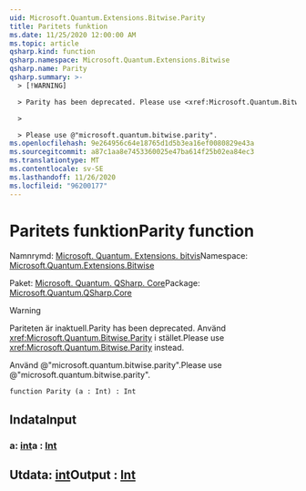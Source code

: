 ```yaml
---
uid: Microsoft.Quantum.Extensions.Bitwise.Parity
title: Paritets funktion
ms.date: 11/25/2020 12:00:00 AM
ms.topic: article
qsharp.kind: function
qsharp.namespace: Microsoft.Quantum.Extensions.Bitwise
qsharp.name: Parity
qsharp.summary: >-
  > [!WARNING]

  > Parity has been deprecated. Please use <xref:Microsoft.Quantum.Bitwise.Parity> instead.

  >

  > Please use @"microsoft.quantum.bitwise.parity".
ms.openlocfilehash: 9e264956c64e18765d1d5b3ea16ef0080829e43a
ms.sourcegitcommit: a87c1aa8e7453360025e47ba614f25b02ea84ec3
ms.translationtype: MT
ms.contentlocale: sv-SE
ms.lasthandoff: 11/26/2020
ms.locfileid: "96200177"
---
```

# <a name="parity-function"></a><span data-ttu-id="81b51-102">Paritets funktion</span><span class="sxs-lookup"><span data-stu-id="81b51-102">Parity function</span></span>

<span data-ttu-id="81b51-103">Namnrymd: [Microsoft. Quantum. Extensions. bitvis](xref:Microsoft.Quantum.Extensions.Bitwise)</span><span class="sxs-lookup"><span data-stu-id="81b51-103">Namespace: [Microsoft.Quantum.Extensions.Bitwise](xref:Microsoft.Quantum.Extensions.Bitwise)</span></span>

<span data-ttu-id="81b51-104">Paket: [Microsoft. Quantum. QSharp. Core](https://nuget.org/packages/Microsoft.Quantum.QSharp.Core)</span><span class="sxs-lookup"><span data-stu-id="81b51-104">Package: [Microsoft.Quantum.QSharp.Core](https://nuget.org/packages/Microsoft.Quantum.QSharp.Core)</span></span>


> [!WARNING]
> <span data-ttu-id="81b51-105">Pariteten är inaktuell.</span><span class="sxs-lookup"><span data-stu-id="81b51-105">Parity has been deprecated.</span></span> <span data-ttu-id="81b51-106">Använd <xref:Microsoft.Quantum.Bitwise.Parity> i stället.</span><span class="sxs-lookup"><span data-stu-id="81b51-106">Please use <xref:Microsoft.Quantum.Bitwise.Parity> instead.</span></span>
>
> <span data-ttu-id="81b51-107">Använd @"microsoft.quantum.bitwise.parity".</span><span class="sxs-lookup"><span data-stu-id="81b51-107">Please use @"microsoft.quantum.bitwise.parity".</span></span>



```qsharp
function Parity (a : Int) : Int
```


## <a name="input"></a><span data-ttu-id="81b51-108">Indata</span><span class="sxs-lookup"><span data-stu-id="81b51-108">Input</span></span>

### <a name="a--int"></a><span data-ttu-id="81b51-109">a: [int](xref:microsoft.quantum.lang-ref.int)</span><span class="sxs-lookup"><span data-stu-id="81b51-109">a : [Int](xref:microsoft.quantum.lang-ref.int)</span></span>





## <a name="output--int"></a><span data-ttu-id="81b51-110">Utdata: [int](xref:microsoft.quantum.lang-ref.int)</span><span class="sxs-lookup"><span data-stu-id="81b51-110">Output : [Int](xref:microsoft.quantum.lang-ref.int)</span></span>

